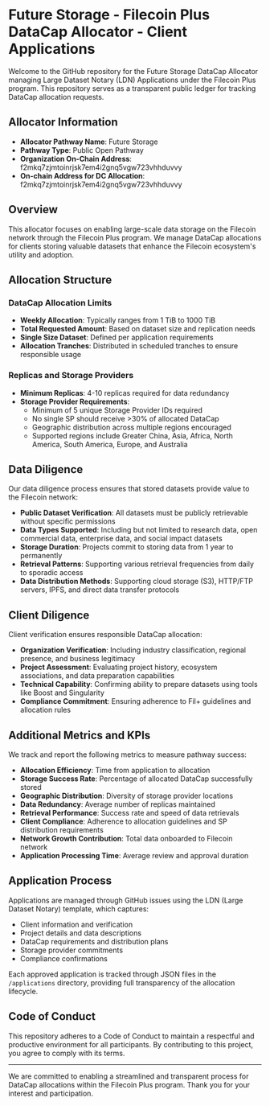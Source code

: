 # Future Storage - Filecoin Plus DataCap Allocator - Client Applications

Welcome to the GitHub repository for the Future Storage DataCap Allocator managing Large Dataset Notary (LDN) Applications under the Filecoin Plus program. This repository serves as a transparent public ledger for tracking DataCap allocation requests.

## Allocator Information

- **Allocator Pathway Name**: Future Storage
- **Pathway Type**: Public Open Pathway
- **Organization On-Chain Address**: f2mkq7zjmtoinrjsk7em4i2gnq5vgw723vhhduvvy
- **On-chain Address for DC Allocation**: f2mkq7zjmtoinrjsk7em4i2gnq5vgw723vhhduvvy

## Overview

This allocator focuses on enabling large-scale data storage on the Filecoin network through the Filecoin Plus program. We manage DataCap allocations for clients storing valuable datasets that enhance the Filecoin ecosystem's utility and adoption.

## Allocation Structure

### DataCap Allocation Limits
- **Weekly Allocation**: Typically ranges from 1 TiB to 1000 TiB
- **Total Requested Amount**: Based on dataset size and replication needs
- **Single Size Dataset**: Defined per application requirements
- **Allocation Tranches**: Distributed in scheduled tranches to ensure responsible usage

### Replicas and Storage Providers
- **Minimum Replicas**: 4-10 replicas required for data redundancy
- **Storage Provider Requirements**: 
  - Minimum of 5 unique Storage Provider IDs required
  - No single SP should receive >30% of allocated DataCap
  - Geographic distribution across multiple regions encouraged
  - Supported regions include Greater China, Asia, Africa, North America, South America, Europe, and Australia

## Data Diligence

Our data diligence process ensures that stored datasets provide value to the Filecoin network:

- **Public Dataset Verification**: All datasets must be publicly retrievable without specific permissions
- **Data Types Supported**: Including but not limited to research data, open commercial data, enterprise data, and social impact datasets
- **Storage Duration**: Projects commit to storing data from 1 year to permanently
- **Retrieval Patterns**: Supporting various retrieval frequencies from daily to sporadic access
- **Data Distribution Methods**: Supporting cloud storage (S3), HTTP/FTP servers, IPFS, and direct data transfer protocols

## Client Diligence

Client verification ensures responsible DataCap allocation:

- **Organization Verification**: Including industry classification, regional presence, and business legitimacy
- **Project Assessment**: Evaluating project history, ecosystem associations, and data preparation capabilities
- **Technical Capability**: Confirming ability to prepare datasets using tools like Boost and Singularity
- **Compliance Commitment**: Ensuring adherence to Fil+ guidelines and allocation rules

## Additional Metrics and KPIs

We track and report the following metrics to measure pathway success:

- **Allocation Efficiency**: Time from application to allocation
- **Storage Success Rate**: Percentage of allocated DataCap successfully stored
- **Geographic Distribution**: Diversity of storage provider locations
- **Data Redundancy**: Average number of replicas maintained
- **Retrieval Performance**: Success rate and speed of data retrievals
- **Client Compliance**: Adherence to allocation guidelines and SP distribution requirements
- **Network Growth Contribution**: Total data onboarded to Filecoin network
- **Application Processing Time**: Average review and approval duration

## Application Process

Applications are managed through GitHub issues using the LDN (Large Dataset Notary) template, which captures:
- Client information and verification
- Project details and data descriptions
- DataCap requirements and distribution plans
- Storage provider commitments
- Compliance confirmations

Each approved application is tracked through JSON files in the `/applications` directory, providing full transparency of the allocation lifecycle.

## Code of Conduct

This repository adheres to a Code of Conduct to maintain a respectful and productive environment for all participants. By contributing to this project, you agree to comply with its terms.

---

We are committed to enabling a streamlined and transparent process for DataCap allocations within the Filecoin Plus program. Thank you for your interest and participation.
